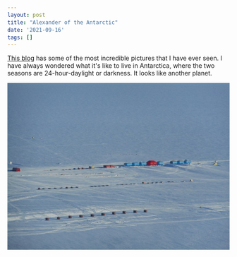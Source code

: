 ```yaml
---
layout: post
title: "Alexander of the Antarctic"
date: '2021-09-16'
tags: []
---
```


<a href="https://alexandicity.com/">This blog</a> has some of the most incredible pictures that I have ever seen. I have always wondered what it's like to live in Antarctica, where the two seasons are 24-hour-daylight or darkness. It looks like another planet.

![over the base](/assets/flight7.jpg)
